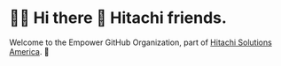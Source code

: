 # 🙋‍♀️ Hi there 👋 Hitachi friends.

Welcome to the Empower GitHub Organization, part of [Hitachi Solutions America](https://github.com/hitachisolutionsamerica). 🙌

